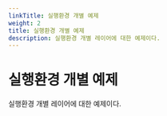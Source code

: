 ```yaml
---
linkTitle: 실행환경 개별 예제
weight: 2
title: 실행환경 개별 예제
description: 실행환경 개별 레이어에 대한 예제이다.
---
```

# 실행환경 개별 예제

실행환경 개별 레이어에 대한 예제이다.
